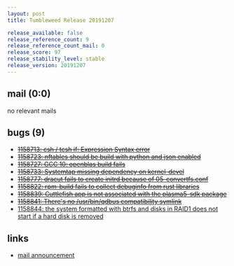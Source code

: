 ```yaml
---
layout: post
title: Tumbleweed Release 20191207

release_available: false
release_reference_count: 9
release_reference_count_mail: 0
release_score: 97
release_stability_level: stable
release_version: 20191207
---
```


## mail (0:0)

no relevant mails

## bugs (9)

<!--more-->

- ~~[1158713: csh / tcsh if: Expression Syntax error](https://bugzilla.opensuse.org/show_bug.cgi?id=1158713)~~
- ~~[1158723: nftables should be build with python and json enabled](https://bugzilla.opensuse.org/show_bug.cgi?id=1158723)~~
- ~~[1158727: GCC 10: openblas build fails](https://bugzilla.opensuse.org/show_bug.cgi?id=1158727)~~
- ~~[1158733: Systemtap missing dependency on kernel-devel](https://bugzilla.opensuse.org/show_bug.cgi?id=1158733)~~
- ~~[1158777: dracut fails to create initrd because of 05-convertfs.conf](https://bugzilla.opensuse.org/show_bug.cgi?id=1158777)~~
- ~~[1158822: rpm-build fails to collect debuginfo from rust libraries](https://bugzilla.opensuse.org/show_bug.cgi?id=1158822)~~
- ~~[1158839: Cuttlefish app is not associated with the plasma5-sdk package](https://bugzilla.opensuse.org/show_bug.cgi?id=1158839)~~
- ~~[1158841: There's no /usr/bin/qdbus compatibility symlink](https://bugzilla.opensuse.org/show_bug.cgi?id=1158841)~~
- [1158844: the system formatted with btrfs and disks in RAID1 does not start if a hard disk is removed](https://bugzilla.opensuse.org/show_bug.cgi?id=1158844)



## links

- [mail announcement](https://lists.opensuse.org/opensuse-factory/2019-12/msg00058.html)
